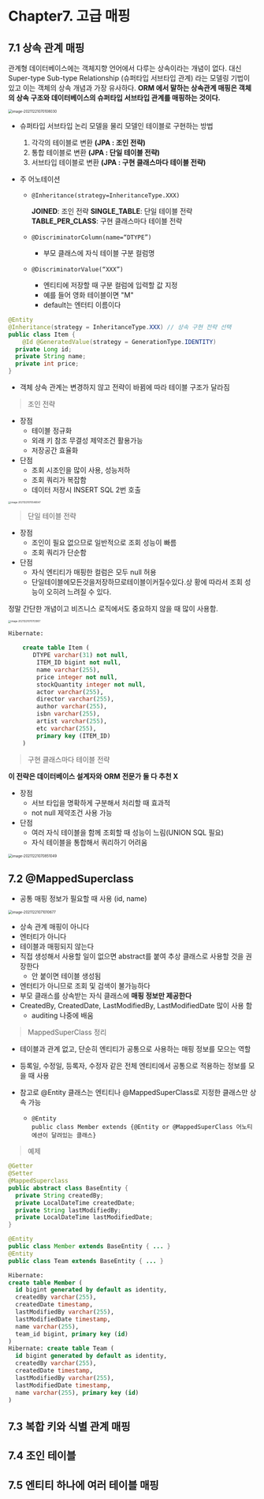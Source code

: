 # Chapter7. 고급 매핑

## 7.1 상속 관계 매핑

관계형 데이터베이스에는 객체지향 언어에서 다루는 상속이라는 개념이 없다. 
대신 Super-type Sub-type Relationship (슈퍼타입 서브타입 관계) 라는 모델링 기법이 있고 이는 객체의 상속 개념과 가장 유사하다. 
**ORM 에서 말하는 상속관계 매핑은 객체의 상속 구조와 데이터베이스의 슈퍼타입 서브타입 관계를 매핑하는 것이다.**

<img src="../image-20211221070108030.png" alt="image-20211221070108030" style="zoom:50%;" />

- 슈퍼타입 서브타입 논리 모델을 물리 모델인 테이블로 구현하는 방법 
  1. 각각의 테이블로 변환 **(JPA : 조인 전략)**
  2. 통합 테이블로 변환 **(JPA : 단일 테이블 전략)**
  3. 서브타입 테이블로 변환 **(JPA : 구현 클래스마다 테이블 전략)**



- 주 어노테이션
  - `@Inheritance(strategy=InheritanceType.XXX)`

    **JOINED**: 조인 전략
    **SINGLE_TABLE**: 단일 테이블 전략
    **TABLE_PER_CLASS**: 구현 클래스마다 테이블 전략 

  - `@DiscriminatorColumn(name=“DTYPE”)`

    - 부모 클래스에 자식 테이블 구분 컬럼명

  - `@DiscriminatorValue(“XXX”)`

    - 엔티티에 저장할 때 구분 컬럼에 입력할 값 지정 
    - 예를 들어 영화 테이블이면 "M" 
    - default는 엔터티 이름이다

```java
@Entity 
@Inheritance(strategy = InheritanceType.XXX) // 상속 구현 전략 선택 
public class Item { 
	@Id @GeneratedValue(strategy = GenerationType.IDENTITY) 
  private Long id; 
  private String name; 
  private int price; 
}
```

- 객체 상속 관계는 변경하지 않고 전략이 바뀜에 따라 테이블 구조가 달라짐



> 조인 전략

- 장점
  - 테이블 정규화
  - 외래 키 참조 무결성 제약조건 활용가능
  - 저장공간 효율화
- 단점
  -  조회 시조인을 많이 사용, 성능저하
  - 조회 쿼리가 복잡함
  - 데이터 저장시 INSERT SQL 2번 호출

<img src="../image-20211221070548047.png" alt="image-20211221070548047" style="zoom: 33%;" />

> 단일 테이블 전략

- 장점
  - 조인이 필요 없으므로 일반적으로 조회 성능이 빠름
  - 조회 쿼리가 단순함
- 단점
  - 자식 엔티티가 매핑한 컬럼은 모두 null 허용
  - 단일테이블에모든것을저장하므로테이블이커질수있다.상 황에 따라서 조회 성능이 오히려 느려질 수 있다.

정말 간단한 개념이고 비즈니스 로직에서도 중요하지 않을 때 많이 사용함.



<img src="../image-20211221070703907.png" alt="image-20211221070703907" style="zoom: 33%;" />

```sql
Hibernate: 
    
    create table Item (
       DTYPE varchar(31) not null,
        ITEM_ID bigint not null,
        name varchar(255),
        price integer not null,
        stockQuantity integer not null,
        actor varchar(255),
        director varchar(255),
        author varchar(255),
        isbn varchar(255),
        artist varchar(255),
        etc varchar(255),
        primary key (ITEM_ID)
    )
```



> 구현 클래스마다 테이블 전략

**이 전략은 데이터베이스 설계자와** **ORM** **전문가 둘 다 추천 X**

- 장점
  - 서브 타입을 명확하게 구분해서 처리할 때 효과적
  - not null 제약조건 사용 가능
- 단점
  - 여러 자식 테이블을 함께 조회할 때 성능이 느림(UNION SQL 필요)
  - 자식 테이블을 통합해서 쿼리하기 어려움



<img src="../05. 다양한 연관관계 매핑/image-20211221070851049.png" alt="image-20211221070851049" style="zoom:50%;" />





## 7.2 @MappedSuperclass

- 공통 매핑 정보가 필요할 때 사용 (id, name)

<img src="../image-20211221071010677.png" alt="image-20211221071010677" style="zoom:50%;" />

- 상속 관계 매핑이 아니다
- 엔터티가 아니다
- 테이블과 매핑되지 않는다
- 직접 생성해서 사용할 일이 없으면 abstract를 붙여 추상 클래스로 사용할 것을 권장한다
  - 안 붙이면 테이블 생성됨
- 엔터티가 아니므로 조회 및 검색이 불가능하다
- 부모 클래스를 상속받는 자식 클래스에 **매핑 정보만 제공한다**
- CreatedBy, CreatedDate, LastModifiedBy, LastModifiedDate  많이 사용 함
  - auditing 나중에 배움



> MappedSuperClass 정리

- 테이블과 관계 없고, 단순히 엔티티가 공통으로 사용하는 매핑 정보를 모으는 역할

- 등록일, 수정일, 등록자, 수정자 같은 전체 엔티티에서 공통으로 적용하는 정보를 모을 때 사용

- 참고로 @Entity 클래스는 엔티티나 @MappedSuperClass로 지정한 클래스만 상속 가능

  - ```
    @Entity
    public class Member extends {@Entity or @MappedSuperClass 어노티에션이 달려있는 클래스}
    ```

    

> 예제

```java
@Getter 
@Setter 
@MappedSuperclass 
public abstract class BaseEntity {
  private String createdBy; 
  private LocalDateTime createdDate; 
  private String lastModifiedBy; 
  private LocalDateTime lastModifiedDate; 
}
```

```java
@Entity 
public class Member extends BaseEntity { ... } 
@Entity 
public class Team extends BaseEntity { ... }
```



```sql
Hibernate: 
create table Member ( 
  id bigint generated by default as identity, 
  createdBy varchar(255), 
  createdDate timestamp, 
  lastModifiedBy varchar(255), 
  lastModifiedDate timestamp, 
  name varchar(255), 
  team_id bigint, primary key (id) 
) 
Hibernate: create table Team ( 
  id bigint generated by default as identity, 
  createdBy varchar(255), 
  createdDate timestamp, 
  lastModifiedBy varchar(255), 
  lastModifiedDate timestamp, 
  name varchar(255), primary key (id) 
)
```



## 7.3 복합 키와 식별 관계 매핑



## 7.4 조인 테이블



## 7.5 엔티티 하나에 여러 테이블 매핑

